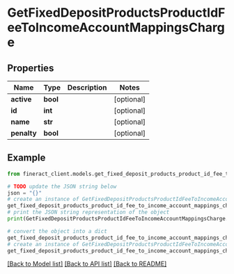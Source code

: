 # GetFixedDepositProductsProductIdFeeToIncomeAccountMappingsCharge


## Properties

Name | Type | Description | Notes
------------ | ------------- | ------------- | -------------
**active** | **bool** |  | [optional] 
**id** | **int** |  | [optional] 
**name** | **str** |  | [optional] 
**penalty** | **bool** |  | [optional] 

## Example

```python
from fineract_client.models.get_fixed_deposit_products_product_id_fee_to_income_account_mappings_charge import GetFixedDepositProductsProductIdFeeToIncomeAccountMappingsCharge

# TODO update the JSON string below
json = "{}"
# create an instance of GetFixedDepositProductsProductIdFeeToIncomeAccountMappingsCharge from a JSON string
get_fixed_deposit_products_product_id_fee_to_income_account_mappings_charge_instance = GetFixedDepositProductsProductIdFeeToIncomeAccountMappingsCharge.from_json(json)
# print the JSON string representation of the object
print(GetFixedDepositProductsProductIdFeeToIncomeAccountMappingsCharge.to_json())

# convert the object into a dict
get_fixed_deposit_products_product_id_fee_to_income_account_mappings_charge_dict = get_fixed_deposit_products_product_id_fee_to_income_account_mappings_charge_instance.to_dict()
# create an instance of GetFixedDepositProductsProductIdFeeToIncomeAccountMappingsCharge from a dict
get_fixed_deposit_products_product_id_fee_to_income_account_mappings_charge_from_dict = GetFixedDepositProductsProductIdFeeToIncomeAccountMappingsCharge.from_dict(get_fixed_deposit_products_product_id_fee_to_income_account_mappings_charge_dict)
```
[[Back to Model list]](../README.md#documentation-for-models) [[Back to API list]](../README.md#documentation-for-api-endpoints) [[Back to README]](../README.md)


